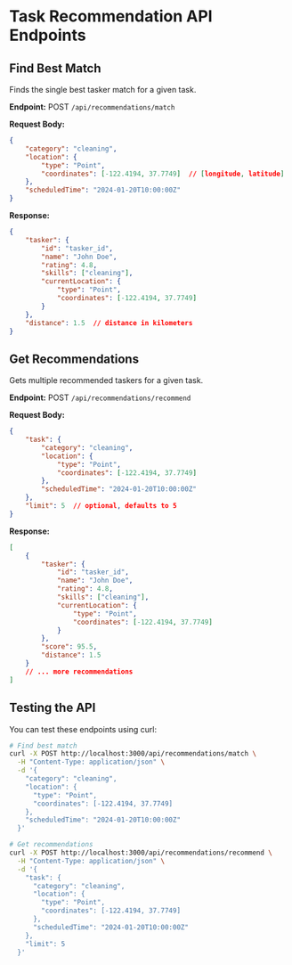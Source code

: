 # Task Recommendation API Endpoints

## Find Best Match
Finds the single best tasker match for a given task.

**Endpoint:** POST `/api/recommendations/match`

**Request Body:**
```json
{
    "category": "cleaning",
    "location": {
        "type": "Point",
        "coordinates": [-122.4194, 37.7749]  // [longitude, latitude]
    },
    "scheduledTime": "2024-01-20T10:00:00Z"
}
```

**Response:**
```json
{
    "tasker": {
        "id": "tasker_id",
        "name": "John Doe",
        "rating": 4.8,
        "skills": ["cleaning"],
        "currentLocation": {
            "type": "Point",
            "coordinates": [-122.4194, 37.7749]
        }
    },
    "distance": 1.5  // distance in kilometers
}
```

## Get Recommendations
Gets multiple recommended taskers for a given task.

**Endpoint:** POST `/api/recommendations/recommend`

**Request Body:**
```json
{
    "task": {
        "category": "cleaning",
        "location": {
            "type": "Point",
            "coordinates": [-122.4194, 37.7749]
        },
        "scheduledTime": "2024-01-20T10:00:00Z"
    },
    "limit": 5  // optional, defaults to 5
}
```

**Response:**
```json
[
    {
        "tasker": {
            "id": "tasker_id",
            "name": "John Doe",
            "rating": 4.8,
            "skills": ["cleaning"],
            "currentLocation": {
                "type": "Point",
                "coordinates": [-122.4194, 37.7749]
            }
        },
        "score": 95.5,
        "distance": 1.5
    }
    // ... more recommendations
]
```

## Testing the API

You can test these endpoints using curl:

```bash
# Find best match
curl -X POST http://localhost:3000/api/recommendations/match \
  -H "Content-Type: application/json" \
  -d '{
    "category": "cleaning",
    "location": {
      "type": "Point",
      "coordinates": [-122.4194, 37.7749]
    },
    "scheduledTime": "2024-01-20T10:00:00Z"
  }'

# Get recommendations
curl -X POST http://localhost:3000/api/recommendations/recommend \
  -H "Content-Type: application/json" \
  -d '{
    "task": {
      "category": "cleaning",
      "location": {
        "type": "Point",
        "coordinates": [-122.4194, 37.7749]
      },
      "scheduledTime": "2024-01-20T10:00:00Z"
    },
    "limit": 5
  }'
```